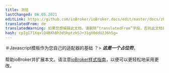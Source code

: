 ```yaml
---
title: 测验
lastChanged: 06.05.2021
editLink: https://github.com/ioBroker/ioBroker.docs/edit/master/docs/zh-cn/dev/adaptertesting.md
translatedFrom: de
translatedWarning: 如果您想编辑此文档，请删除“translatedFrom”字段，否则此文档将再次自动翻译
hash: cpIgI71XqxlQ4BXhBh3dShptzkSJ+31gX0ddU2J6h5g=
---
```

＃Javascript模板作为您自己的适配器的基础
？&gt; ***这是一个占位符***。<br><br>帮助ioBroker并扩展本文。请注意[ioBroker样式指南](https://www.iobroker.net/#de/documentation/community/styleguidedoc.md)，以便可以更轻松地采用更改。